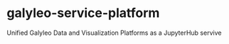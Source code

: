 # galyleo-service-platform
Unified Galyleo Data and Visualization Platforms as a JupyterHub servive
